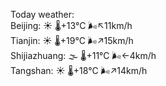 Today weather:  
Beijing: ☀️   🌡️+13°C 🌬️↖11km/h  
Tianjin: ☀️   🌡️+19°C 🌬️↗15km/h  
Shijiazhuang: 🌫  🌡️+11°C 🌬️←4km/h  
Tangshan: ☀️   🌡️+18°C 🌬️↗14km/h  
